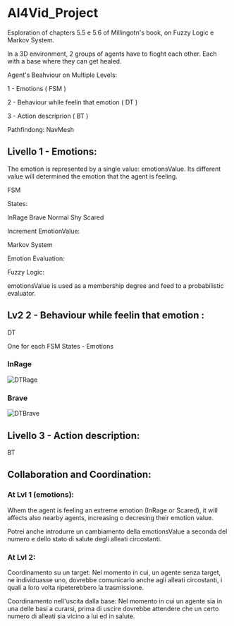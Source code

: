 # AI4Vid_Project

Esploration of chapters 5.5 e 5.6 of Millingotn's book, on Fuzzy Logic e Markov System.


In a 3D environment, 2 groups of agents have to fioght each other.
Each with a base where they can get healed.


Agent's Beahviour on Multiple Levels:

1 - Emotions ( FSM )

2 - Behaviour while feelin that emotion ( DT )

3 - Action descriprion ( BT )

	
Pathfindong: NavMesh


## Livello 1 - Emotions:

The emotion is represented by a single value: emotionsValue.
Its different value will determined the emotion that the agent is feeling.

FSM

States:

  InRage
  Brave
  Normal
  Shy
  Scared
  
Increment EmotionValue:

  Markov System

Emotion Evaluation:

  Fuzzy Logic:

  emotionsValue is used as a membership degree and feed to a probabilistic evaluator.


## Lv2 2 - Behaviour while feelin that emotion :

DT

One for each FSM States - Emotions

### InRage

![DTRage](https://user-images.githubusercontent.com/71270277/147860208-3a22f81c-1b0a-4faf-9176-a7a048dd8c12.png)

### Brave
![DTBrave](https://user-images.githubusercontent.com/71270277/147860153-ec6322ac-6f4b-4bb3-b2cb-e3e71447bec1.png)


## Livello 3 - Action description:

BT


## Collaboration and Coordination:


### At Lvl 1 (emotions):

Whem the agent is feeling an extreme emotion (InRage or Scared),
it will affects also nearby agents, increasing o decresing their emotion value.


Potrei anche introdurre un cambiamento della emotionsValue a seconda del numero e dello stato di salute degli alleati circostanti.



### At Lvl 2:


Coordinamento su un target: 
  Nel momento in cui, un agente senza target, ne individuasse uno, dovrebbe comunicarlo anche agli alleati circostanti, i quali a loro volta ripeterebbero la trasmissione.

Coordinamento nell'uscita dalla base: 
  Nel momento in cui un agente sia in una delle basi a curarsi, prima di uscire dovrebbe attendere che un certo numero di alleati sia vicino a lui ed in salute.
